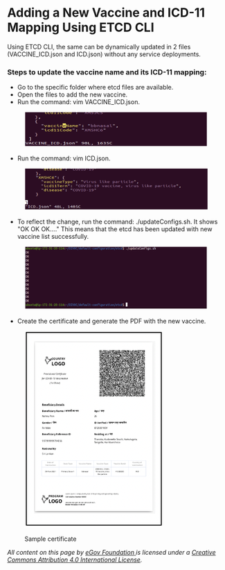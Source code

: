 # Adding a New Vaccine and ICD-11 Mapping Using ETCD CLI

Using ETCD CLI, the same can be dynamically updated in 2 files (VACCINE\_ICD.json and ICD.json) without any service deployments.

### **Steps to update the vaccine name and its ICD-11 mapping:**

* Go to the specific folder where etcd files are available.
* Open the files to add the new vaccine.
* Run the command: vim VACCINE\_ICD.json.

<figure><img src="../../../../.gitbook/assets/Screenshot 2022-09-01 at 11.57.38 AM.png" alt=""><figcaption></figcaption></figure>

* Run the command: vim ICD.json.

<figure><img src="../../../../.gitbook/assets/Screenshot 2022-09-01 at 11.59.02 AM.png" alt=""><figcaption></figcaption></figure>

* To reflect the change, run the command: ./updateConfigs.sh. It shows "OK OK OK...." This means that the etcd has been updated with new vaccine list successfully.

<figure><img src="../../../../.gitbook/assets/Screenshot 2022-09-01 at 12.00.19 PM.png" alt=""><figcaption></figcaption></figure>

* Create the certificate and generate the PDF with the new vaccine.

<figure><img src="../../../../.gitbook/assets/Screenshot 2022-09-01 at 12.01.43 PM.png" alt=""><figcaption><p>Sample certificate</p></figcaption></figure>



_All content on this page by_ [_eGov Foundation_ ](https://egov.org.in/)_is licensed under a_ [_Creative Commons Attribution 4.0 International License_](http://creativecommons.org/licenses/by/4.0/)_._&#x20;
